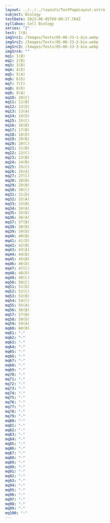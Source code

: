 ```yaml
---
layout: ../../../layouts/TestPageLayout.astro
subject: Biology
testDate: 2023-06-05T09:00:27.764Z
syllabus: Cell Biology
series: "2"
test: 1(A)
imgSrc1: /Images/Tests/05-06-23-1-bio.webp
imgSrc2: /Images/Tests/05-06-23-2-bio.webp
imgSrc3: /Images/Tests/05-06-23-3-bio.webp
imgSrc4: ""
mq1: 1(B)
mq2: 2(B)
mq3: 3(B)
mq4: 4(D)
mq5: 5(A)
mq6: 6(D)
mq7: 7(C)
mq8: 8(D)
mq9: 9(A)
mq10: 10(C)
mq11: 11(B)
mq12: 12(D)
mq13: 13(A)
mq14: 14(D)
mq15: 15(C)
mq16: 16(B)
mq17: 17(B)
mq18: 18(D)
mq19: 19(B)
mq20: 20(C)
mq21: 21(B)
mq22: 22(C)
mq23: 23(B)
mq24: 24(B)
mq25: 25(C)
mq26: 26(A)
mq27: 27(C)
mq28: 28(B)
mq29: 29(B)
mq30: 30(C)
mq31: 31(D)
mq32: 32(A)
mq33: 33(B)
mq34: 34(A)
mq35: 35(B)
mq36: 36(A)
mq37: 37(B)
mq38: 38(B)
mq39: 39(D)
mq40: 40(B)
mq41: 41(D)
mq42: 42(B)
mq43: 43(A)
mq44: 44(D)
mq45: 45(B)
mq46: 46(D)
mq47: 47(C)
mq48: 48(D)
mq49: 49(C)
mq50: 50(C)
mq51: 51(D)
mq52: 52(C)
mq53: 53(B)
mq54: 54(C)
mq55: 55(A)
mq56: 56(B)
mq57: 57(B)
mq58: 58(D)
mq59: 59(A)
mq60: 60(B)
mq61: "-"
mq62: "-"
mq63: "-"
mq64: "-"
mq65: "-"
mq66: "-"
mq67: "-"
mq68: "-"
mq69: "-"
mq70: "-"
mq71: "-"
mq72: "-"
mq73: "-"
mq74: "-"
mq75: "-"
mq76: "-"
mq77: "-"
mq78: "-"
mq79: "-"
mq80: "-"
mq81: "-"
mq82: "-"
mq83: "-"
mq84: "-"
mq85: "-"
mq86: "-"
mq87: "-"
mq88: "-"
mq89: "-"
mq90: "-"
mq91: "-"
mq92: "-"
mq93: "-"
mq94: "-"
mq95: "-"
mq96: "-"
mq97: "-"
mq98: "-"
mq99: "-"
mq100: "-"
---
```

